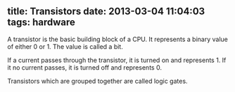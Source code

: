 title: Transistors
date: 2013-03-04 11:04:03
tags: hardware
---

A transistor is the basic building block of a CPU. It represents a binary value of either 0 or 1. The value is called a bit. 

If a current passes through the transistor, it is turned on and represents 1. If it no current passes, it is turned off and represents 0. 

Transistors which are grouped together are called logic gates.
